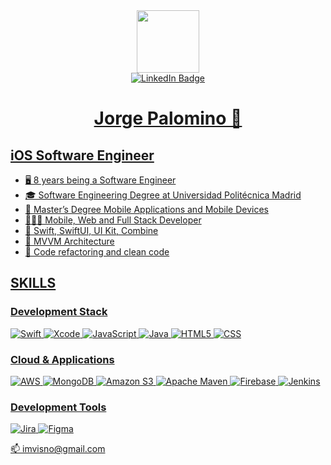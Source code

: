 <div id="header" align="center">
  <img src="https://media.giphy.com/media/v1.Y2lkPTc5MGI3NjExa29wZmdwMXEwMTN3MTlraTZlZWIydWJ1ZTNpZzZjZ2o3Y3RqZHlraSZlcD12MV9pbnRlcm5hbF9naWZfYnlfaWQmY3Q9Zw/3o7bufB2gMeaRFfumY/giphy.gif" width="100"/>
  <div id="badges">
   <a href="https://www.linkedin.com/in/jorge-palomino/">
      <img src="https://img.shields.io/badge/LinkedIn-blue?style=for-the-badge&logo=linkedin&logoColor=white" alt="LinkedIn Badge"/>
  </div>
  <h1>Jorge Palomino 🫡</h1>
</div>

## iOS Software Engineer

- 🖥️ 8 years being a Software Engineer
- 🎓 Software Engineering Degree at Universidad Politécnica Madrid
- 📱 Master’s Degree Mobile Applications and Mobile Devices
- 🧑🏾‍🚀 Mobile, Web and Full Stack Developer
- 🍏 Swift, SwiftUI, UI Kit, Combine
- 🔩 MVVM Architecture
- 🫧 Code refactoring and clean code

## SKILLS

### Development Stack
![Swift](https://img.shields.io/badge/swift-F54A2A?style=for-the-badge&logo=swift&logoColor=white)
![Xcode](https://img.shields.io/badge/Xcode-007ACC?style=for-the-badge&logo=Xcode&logoColor=white)
![JavaScript](https://img.shields.io/badge/javascript-%23323330.svg?style=for-the-badge&logo=javascript&logoColor=%23F7DF1E)
![Java](https://img.shields.io/badge/java-%23ED8B00.svg?style=for-the-badge&logo=openjdk&logoColor=white)
![HTML5](https://img.shields.io/badge/html5-%23E34F26.svg?style=for-the-badge&logo=html5&logoColor=white)
![CSS](https://img.shields.io/badge/CSS-1572B6?style=for-the-badge&logo=css3&logoColor=fff)

### Cloud & Applications
![AWS](https://img.shields.io/badge/AWS-%23FF9900.svg?style=for-the-badge&logo=amazon-aws&logoColor=white)
![MongoDB](https://img.shields.io/badge/MongoDB-%234ea94b.svg?style=for-the-badge&logo=mongodb&logoColor=white)
![Amazon S3](https://img.shields.io/badge/Amazon%20S3-FF9900?style=for-the-badge&logo=amazons3&logoColor=white)
![Apache Maven](https://img.shields.io/badge/Apache%20Maven-C71A36?style=for-the-badge&logo=Apache%20Maven&logoColor=white)
![Firebase](https://img.shields.io/badge/firebase-%23039BE5.svg?style=for-the-badge&logo=firebase)
![Jenkins](https://img.shields.io/badge/jenkins-%232C5263.svg?style=for-the-badge&logo=jenkins&logoColor=white)

### Development Tools
![Jira](https://img.shields.io/badge/jira-%230A0FFF.svg?style=for-the-badge&logo=jira&logoColor=white)
![Figma](https://img.shields.io/badge/figma-%23F24E1E.svg?style=for-the-badge&logo=figma&logoColor=white)

📫 imvisno@gmail.com
